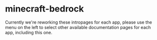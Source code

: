 # minecraft-bedrock

Currently we're reworking these intropages for each app, please use the menu on the left to select other available documentation pages for each app, including this one.
